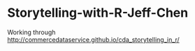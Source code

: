 # Storytelling-with-R-Jeff-Chen
Working through http://commercedataservice.github.io/cda_storytelling_in_r/
